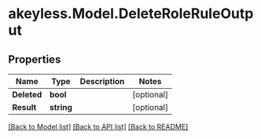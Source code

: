 # akeyless.Model.DeleteRoleRuleOutput

## Properties

Name | Type | Description | Notes
------------ | ------------- | ------------- | -------------
**Deleted** | **bool** |  | [optional] 
**Result** | **string** |  | [optional] 

[[Back to Model list]](../README.md#documentation-for-models) [[Back to API list]](../README.md#documentation-for-api-endpoints) [[Back to README]](../README.md)

